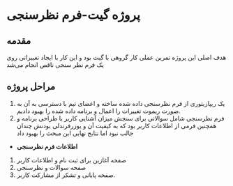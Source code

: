# پروژه گیت-فرم نظرسنجی

## مقدمه

هدف اصلی این پروژه تمرین عملی کار گروهی با گیت بود و این کار با ایجاد تغییراتی روی یک فرم نظر سنجی ناقص انجام می‌شد


## مراحل پروژه

1.	 یک ریپازیتوری از فرم نظرسنجی داده شده ساخته و اعضای تیم با دسترسی به آن به صورت ریموت تغییرات را اعمال و برنامه داده شده را بهبود دادیم.
2.	فرم نظرسنجی شامل سوالاتی برای سنجش میزان آشنایی کاربر با طراحی برنامه و همچنین فرمی از اطلاعات کاربر بود که به کیفیت آن و یوزرفرندلی بودنش چندان جالب نبود اما نتایج نهایی این مبحث را بهبود داد

-  **اطلاعات فرم نظرسنجی**
1.	صفحه آغازین برای ثبت نام و اطلاعات کاربر
2.	صفحه سوالات و نظرسنجی 
3.	صفحه پایانی و تشکر از مشارکت کاربر. 
